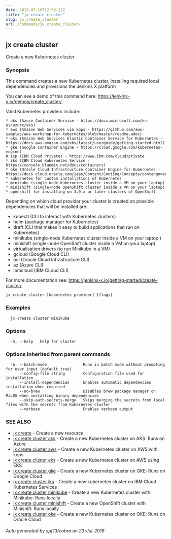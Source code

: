 ```yaml
---
date: 2019-07-16T12:59:22Z
title: "jx create cluster"
slug: jx_create_cluster
url: /commands/jx_create_cluster/
---
```

## jx create cluster

Create a new Kubernetes cluster

### Synopsis

This command creates a new Kubernetes cluster, installing required local dependencies and provisions the Jenkins X platform 

You can see a demo of this command here: https://jenkins-x.io/demos/create_cluster/

Valid Kubernetes providers include:

    * aks (Azure Container Service - https://docs.microsoft.com/en-us/azure/aks)
    * aws (Amazon Web Services via kops - https://github.com/aws-samples/aws-workshop-for-kubernetes/blob/master/readme.adoc)
    * eks (Amazon Web Services Elastic Container Service for Kubernetes - https://docs.aws.amazon.com/eks/latest/userguide/getting-started.html)
    * gke (Google Container Engine - https://cloud.google.com/kubernetes-engine)
    # icp (IBM Cloud Private) - https://www.ibm.com/cloud/private
    * iks (IBM Cloud Kubernetes Service - https://console.bluemix.net/docs/containers)
    * oke (Oracle Cloud Infrastructure Container Engine for Kubernetes - https://docs.cloud.oracle.com/iaas/Content/ContEng/Concepts/contengoverview.htm)
    * kubernetes for custom installations of Kubernetes
    * minikube (single-node Kubernetes cluster inside a VM on your laptop)
	* minishift (single-node OpenShift cluster inside a VM on your laptop)
	* openshift for installing on 3.9.x or later clusters of OpenShift
 

Depending on which cloud provider your cluster is created on possible dependencies that will be installed are: 

  * kubectl (CLI to interact with Kubernetes clusters)  
  * helm (package manager for Kubernetes)  
  * draft (CLI that makes it easy to build applications that run on Kubernetes)  
  * minikube (single-node Kubernetes cluster inside a VM on your laptop )  
  * minishift (single-node OpenShift cluster inside a VM on your laptop)  
  * virtualisation drivers (to run Minikube in a VM)  
  * gcloud (Google Cloud CLI)  
  * oci (Oracle Cloud Infrastructure CLI)  
  * az (Azure CLI)  
  * ibmcloud (IBM CLoud CLI)  

For more documentation see: https://jenkins-x.io/getting-started/create-cluster/

```
jx create cluster [kubernetes provider] [flags]
```

### Examples

```
  jx create cluster minikube
```

### Options

```
  -h, --help   help for cluster
```

### Options inherited from parent commands

```
  -b, --batch-mode                Runs in batch mode without prompting for user input (default true)
      --config-file string        Configuration file used for installation
      --install-dependencies      Enables automatic dependencies installation when required
      --no-brew                   Disables brew package manager on MacOS when installing binary dependencies
      --skip-auth-secrets-merge   Skips merging the secrets from local files with the secrets from Kubernetes cluster
      --verbose                   Enables verbose output
```

### SEE ALSO

* [jx create](/commands/jx_create/)	 - Create a new resource
* [jx create cluster aks](/commands/jx_create_cluster_aks/)	 - Create a new Kubernetes cluster on AKS: Runs on Azure
* [jx create cluster aws](/commands/jx_create_cluster_aws/)	 - Create a new Kubernetes cluster on AWS with kops
* [jx create cluster eks](/commands/jx_create_cluster_eks/)	 - Create a new Kubernetes cluster on AWS using EKS
* [jx create cluster gke](/commands/jx_create_cluster_gke/)	 - Create a new Kubernetes cluster on GKE: Runs on Google Cloud
* [jx create cluster iks](/commands/jx_create_cluster_iks/)	 - Create a new kubernetes cluster on IBM Cloud Kubernetes Services
* [jx create cluster minikube](/commands/jx_create_cluster_minikube/)	 - Create a new Kubernetes cluster with Minikube: Runs locally
* [jx create cluster minishift](/commands/jx_create_cluster_minishift/)	 - Create a new OpenShift cluster with Minishift: Runs locally
* [jx create cluster oke](/commands/jx_create_cluster_oke/)	 - Create a new Kubernetes cluster on OKE: Runs on Oracle Cloud

###### Auto generated by spf13/cobra on 23-Jul-2019
